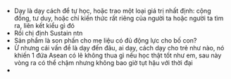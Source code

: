 - Dạy là dạy cách để tự học, hoặc trao một loại giá trị nhất định: cộng đồng, tư duy, hoặc chỉ kiến thức rất riêng của người ta hoặc người ta tìm ra, liên kết kiểu gì đó
- Rồi chị định Sustain ntn
- Sản phẩm là son phấn cho mẹ liệu có đủ động lực cho bố con?
- Ừ nhưng cái vấn đề là dạy đến đâu, ai dạy, cách dạy cho trẻ như nào, nó khiến 1 đứa Asean có lẽ không thua gì nếu học thật tốt như em, sau này vòng ra có thể chậm nhưng không bao giờ tụt hậu với thời đại
-